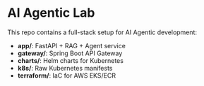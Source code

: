 # AI Agentic Lab

This repo contains a full-stack setup for AI Agentic development:
- **app/**: FastAPI + RAG + Agent service
- **gateway/**: Spring Boot API Gateway
- **charts/**: Helm charts for Kubernetes
- **k8s/**: Raw Kubernetes manifests
- **terraform/**: IaC for AWS EKS/ECR
